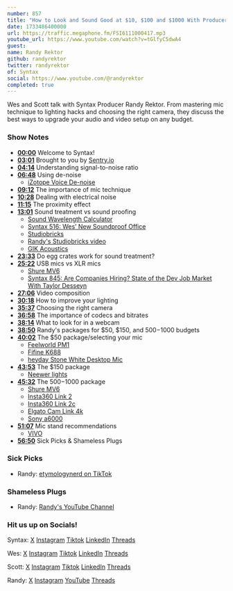 ```yaml
---
number: 857
title: "How to Look and Sound Good at $10, $100 and $1000 With Producer Randy"
date: 1733486400000
url: https://traffic.megaphone.fm/FSI6111000417.mp3
youtube_url: https://www.youtube.com/watch?v=tGlfyC5dwA4
guest: 
name: Randy Rektor
github: randyrektor
twitter: randyrektor
of: Syntax
social: https://www.youtube.com/@randyrektor
completed: true
---
```


Wes and Scott talk with Syntax Producer Randy Rektor. From mastering mic technique to lighting hacks and choosing the right camera, they discuss the best ways to upgrade your audio and video setup on any budget.

### Show Notes

* **[00:00](#t=00:00)** Welcome to Syntax!
* **[03:01](#t=03:01)** Brought to you by [Sentry.io](https://sentry.io)
* **[04:14](#t=04:14)** Understanding signal-to-noise ratio
* **[06:48](#t=06:48)** Using de-noise
  * [iZotope Voice De-noise](https://www.izotope.com/en/products/rx/features/voice-de-noise.html)
* **[09:12](#t=09:12)** The importance of mic technique 
* **[10:28](#t=10:28)** Dealing with electrical noise
* **[11:15](#t=11:15)** The proximity effect
* **[13:01](#t=13:01)** Sound treatment vs sound proofing
  * [Sound Wavelength Calculator](https://www.omnicalculator.com/physics/sound-wavelength)
  * [Syntax 516: Wes’ New Soundproof Office](https://syntax.fm/show/516/wes-new-soundproof-office)
  * [Studiobricks](https://studiobricks.com)
  * [Randy's Studiobricks video](https://www.youtube.com/watch?v=xHTeXmpjFW4)
  * [GIK Acoustics](https://www.gikacoustics.com/)
* **[23:33](#t=23:33)** Do egg crates work for sound treatment?
* **[25:22](#t=25:22)** USB mics vs XLR mics
  * [Shure MV6](https://www.shure.com/en-US/products/microphones/mv6)
  * [Syntax 845: Are Companies Hiring? State of the Dev Job Market With Taylor Desseyn](https://syntax.fm/show/845/are-companies-hiring-state-of-the-dev-job-market-with-taylor-desseyn)
* **[27:06](#t=27:06)** Video composition
* **[30:18](#t=30:18)** How to improve your lighting
* **[35:37](#t=35:37)** Choosing the right camera
* **[36:58](#t=36:58)** The importance of codecs and bitrates
* **[38:14](#t=38:14)** What to look for in a webcam
* **[38:50](#t=38:50)** Randy's packages for $50, $150, and $500-$1000 budgets
* **[40:02](#t=40:02)** The $50 package/selecting your mic
  * [Feelworld PM1](https://www.amazon.com/gp/aw/d/B0CNVRT9BD)
  * [Fifine K688](https://www.amazon.com/gp/aw/d/B0B8SNVK5K)
  * [heyday Stone White Desktop Mic](https://www.target.com/p/desktop-microphone-heyday-8482-stone-white/-/A-81505897)
* **[43:53](#t=43:53)** The $150 package
  * [Neewer lights](https://www.amazon.com/stores/page/29362031-33B6-40AC-BC40-7017597AB1E3)
* **[45:32](#t=45:32)** The $500-$1000 package
  * [Shure MV6](https://www.shure.com/en-US/products/microphones/mv6)
  * [Insta360 Link 2](https://www.amazon.com/Insta360-Link-Tracking-Noise-Canceling-Streaming/dp/B0DDTH3HX8)
  * [Insta360 Link 2c](https://www.amazon.com/Insta360-Link-2C-Noise-Canceling-Streaming/dp/B0DDTGY8FG)
  * [Elgato Cam Link 4k](https://www.amazon.com/Elgato-Cam-Link-Broadcast-Camcorder/dp/B07K3FN5MR)
  * [Sony a6000](https://amzn.to/3O3KOjJ)
* **[51:07](#t=51:07)** Mic stand recommendations
  * [VIVO](https://amzn.to/3Z2t1jd)
* **[56:50](#t=56:50)** Sick Picks & Shameless Plugs

### Sick Picks

- Randy: [etymologynerd on TikTok](https://www.tiktok.com/@etymologynerd/video/7361455644374732078?is_from_webapp=1&sender_device=pc&web_id=7433832206571292166)

### Shameless Plugs

- Randy: [Randy's YouTube Channel](https://www.youtube.com/@randyrektor)

### Hit us up on Socials!

Syntax: [X](https://twitter.com/syntaxfm) [Instagram](https://www.instagram.com/syntax_fm/) [Tiktok](https://www.tiktok.com/@syntaxfm) [LinkedIn](https://www.linkedin.com/company/96077407/admin/feed/posts/) [Threads](https://www.threads.net/@syntax_fm)

Wes: [X](https://twitter.com/wesbos) [Instagram](https://www.instagram.com/wesbos/) [Tiktok](https://www.tiktok.com/@wesbos) [LinkedIn](https://www.linkedin.com/in/wesbos/) [Threads](https://www.threads.net/@wesbos)

Scott: [X](https://twitter.com/stolinski) [Instagram](https://www.instagram.com/stolinski/) [Tiktok](https://www.tiktok.com/@stolinski) [LinkedIn](https://www.linkedin.com/in/stolinski/) [Threads](https://www.threads.net/@stolinski)

Randy: [X](https://twitter.com/randyrektor) [Instagram](https://www.instagram.com/randyrektor/) [YouTube](https://www.youtube.com/@randyrektor) [Threads](https://www.threads.net/@randyrektor)